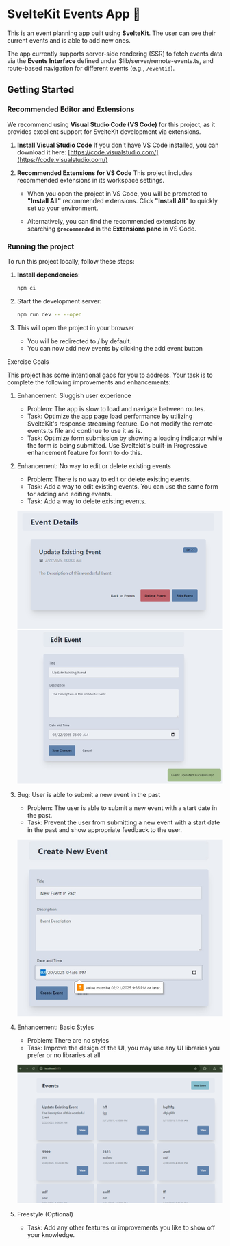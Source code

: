 # **SvelteKit Events App** 📅

This is an event planning app built using **SvelteKit**. The user can see their current events and is able to add new ones.

The app currently supports server-side rendering (SSR) to fetch events data via the **Events Interface** defined under $lib/server/remote-events.ts, and route-based navigation for different events (e.g., `/eventid`).

## **Getting Started**

### **Recommended Editor and Extensions**

We recommend using **Visual Studio Code (VS Code)** for this project, as it provides excellent support for SvelteKit development via extensions.

1. **Install Visual Studio Code**
   If you don't have VS Code installed, you can download it here:
   [https://code.visualstudio.com/](https://code.visualstudio.com/)

2. **Recommended Extensions for VS Code**
   This project includes recommended extensions in its workspace settings.

   - When you open the project in VS Code, you will be prompted to **"Install All"** recommended extensions.
     Click **"Install All"** to quickly set up your environment.

   - Alternatively, you can find the recommended extensions by searching **`@recommended`** in the **Extensions pane** in VS Code.

### Running the project

To run this project locally, follow these steps:

1. **Install dependencies**:

   ```bash
   npm ci
   ```

1. Start the development server:

   ```bash
   npm run dev -- --open
   ```

1. This will open the project in your browser
   - You will be redirected to / by default.
   - You can now add new events by clicking the add event button

Exercise Goals

This project has some intentional gaps for you to address. Your task is to complete the following improvements and enhancements:

1. Enhancement: Sluggish user experience

    - Problem: The app is slow to load and navigate between routes.
    - Task: Optimize the app page load performance by utilizing SvelteKit's response streaming feature. Do not modify the remote-events.ts file and continue to use it as is.
    - Task: Optimize form submission by showing a loading indicator while the form is being submitted. Use Sveltekit's built-in Progressive enhancement feature for form to do this.

1. Enhancement: No way to edit or delete existing events

    - Problem: There is no way to edit or delete existing events.
    - Task: Add a way to edit existing events. You can use the same form for adding and editing events.
    - Task: Add a way to delete existing events.

    ![Event Details](static/event-details.png)
    ![Edit Details](static/update-event.jpg)


1. Bug: User is able to submit a new event in the past

    - Problem: The user is able to submit a new event with a start date in the past.
    - Task: Prevent the user from submitting a new event with a start date in the past and show appropriate feedback to the user.

    ![Future Date](static/future-date.jpg)

1. Enhancement: Basic Styles

    - Problem: There are no styles
    - Task: Improve the design of the UI, you may use any UI libraries you prefer or no libraries at all

    ![Events List](static/events-list.png)

1. Freestyle (Optional)

    - Task: Add any other features or improvements you like to show off your knowledge.

